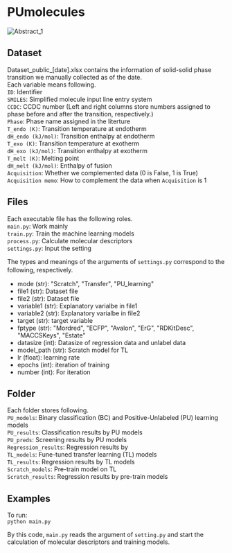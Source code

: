 # PUmolecules
![Abstract_1](https://user-images.githubusercontent.com/86113952/195810249-da6dc649-ff67-406c-a786-c297e140d8df.png)

## Dataset
Dataset_public_[date].xlsx contains the information of solid-solid phase transition we manually collected as of the date.  
Each variable means following.  
`ID`: Identifier  
`SMILES`: Simplified molecule input line entry system  
`CCDC`: CCDC number (Left and right columns store numbers assigned to phase before and after the transition, respectively.)  
`Phase`: Phase name assigned in the literture  
`T_endo (K)`: Transition temperature at endotherm  
`dH_endo (kJ/mol)`: Transition enthalpy at endotherm  
`T_exo (K)`: Transition temperature at exotherm  
`dH_exo (kJ/mol)`: Transition enthalpy at exotherm  
`T_melt (K)`: Melting point  
`dH_melt (kJ/mol)`: Enthalpy of fusion  
`Acquisition`: Whether we complemented data (0 is False, 1 is True)  
`Acquisition memo`: How to complement the data when `Acquisition` is 1

## Files
Each executable file has the following roles.  
`main.py`: Work mainly  
`train.py`: Train the machine learning models  
`process.py`: Calculate molecular descriptors  
`settings.py`: Input the setting  

The types and meanings of the arguments of `settings.py` correspond to the following, respectively.　　
- mode (str): "Scratch", "Transfer", "PU_learning"  
- file1 (str): Dataset file  
- file2 (str): Dataset file  
- variable1 (str): Explanatory varialbe in file1  
- variable2 (str): Explanatory varialbe in file2  
- target (str): target variable  
- fptype (str): "Mordred", "ECFP", "Avalon", "ErG", "RDKitDesc", "MACCSKeys", "Estate"   
- datasize (int): Datasize of regression data and unlabel data  
- model_path (str): Scratch model for TL  
- lr (float): learning rate  
- epochs (int): iteration of training  
- number (int): For iteration  

## Folder
Each folder stores following.  
`PU_models`: Binary classification (BC) and Positive-Unlabeled (PU) learning models  
`PU_results`: Classification results by PU models  
`PU_preds`: Screening results by PU models  
`Regression_results`: Regression results by   
`TL_models`: Fune-tuned transfer learning (TL) models  
`TL_results`: Regression results by TL models  
`Scratch_models`: Pre-train model on TL  
`Scratch_results`: Regression results by pre-train models

## Examples
To run:  
`python main.py`

By this code, `main.py` reads the argument of `setting.py` and start the calculation of molecular descriptors and training models.
